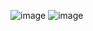 ![image](https://github.com/user-attachments/assets/684940be-857d-4cd2-9011-00a5bdad7359)
![image](https://github.com/user-attachments/assets/3606016e-1da0-4815-bb82-c3095a40920d)
